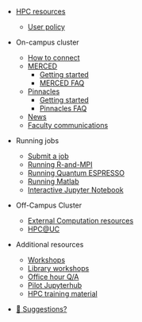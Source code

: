 - [HPC resources](README.md)
  - [User policy](policy.md)
- On-campus cluster
    - [How to connect](central_login.md)
    - [MERCED](MERCED.md)
        - [Getting started](get_started.md)
        - [MERCED FAQ](merced_FAQ.md)
    - [Pinnacles](Pinnacles.md)
        - [Getting started](p_get_started.md)
        - [Pinnacles FAQ](pinnacles_FAQ.md)
    - [News](news.md)
    - [Faculty communications](commun.md)
- Running jobs
    - [Submit a job ](running_jobs.md)
    - [Running R-and-MPI](running_R_mpi.md)
    - [Running Quantum ESPRESSO](running_qr.md)
    - [Running Matlab](running_matlab.md)
    - [Interactive Jupyter Notebook](running_jupyter.md)
- Off-Campus Cluster
    - [External Computation resources](additional.md)
    - [HPC@UC](hpc_uc.md)

- Additional resources
  - [Workshops](software_carpentry.md)
  - [Library workshops](lib_workshop.md)
  - [Office hour Q/A](office_hour.md)
  - [Pilot Jupyterhub](jupyterhub.md)
  - [HPC training material](hpc_training.md)

- [💜 Suggestions?](contribute.md)
